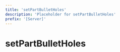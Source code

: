 ```yaml
---
title: 'setPartBulletHoles'
description: 'Placeholder for setPartBulletHoles'
prefix: '[Server]'
---
```


# setPartBulletHoles
